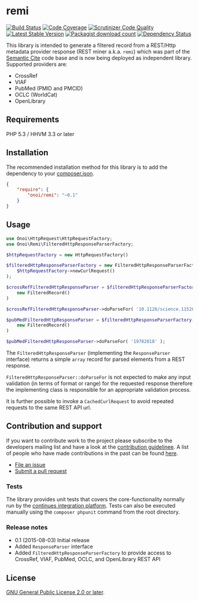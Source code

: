 # remi

[![Build Status](https://secure.travis-ci.org/onoi/remi.svg?branch=master)](http://travis-ci.org/onoi/remi)
[![Code Coverage](https://scrutinizer-ci.com/g/onoi/remi/badges/coverage.png?b=master)](https://scrutinizer-ci.com/g/onoi/remi/?branch=master)
[![Scrutinizer Code Quality](https://scrutinizer-ci.com/g/onoi/remi/badges/quality-score.png?b=master)](https://scrutinizer-ci.com/g/onoi/remi/?branch=master)
[![Latest Stable Version](https://poser.pugx.org/onoi/remi/version.png)](https://packagist.org/packages/onoi/remi)
[![Packagist download count](https://poser.pugx.org/onoi/remi/d/total.png)](https://packagist.org/packages/onoi/remi)
[![Dependency Status](https://www.versioneye.com/php/onoi:remi/badge.png)](https://www.versioneye.com/php/onoi:remi)

This library is intended to generate a filtered record from a REST/Http metadata provider response
(REST miner a.k.a. `remi`) which was part of the [Semantic Cite][scite] code base and is now being
deployed as independent library. Supported providers are:

- CrossRef
- VIAF
- PubMed (PMID and PMCID)
- OCLC (WorldCat)
- OpenLibrary

## Requirements

PHP 5.3 / HHVM 3.3 or later

## Installation

The recommended installation method for this library is to add the dependency to your [composer.json][composer].

```json
{
	"require": {
		"onoi/remi": "~0.1"
	}
}
```

## Usage

```php
use Onoi\HttpRequest\HttpRequestFactory;
use Onoi\Remi\FilteredHttpResponseParserFactory;

$httpRequestFactory = new HttpRequestFactory()

$filteredHttpResponseParserFactory = new FilteredHttpResponseParserFactory(
	$httpRequestFactory->newCurlRequest()
);

$crossRefFilteredHttpResponseParser = $filteredHttpResponseParserFactory->newCrossRefFilteredHttpResponseParser(
	new FilteredRecord()
)

$crossRefFilteredHttpResponseParser->doParseFor( '10.1126/science.1152662' );

$pubMedFilteredHttpResponseParser = $filteredHttpResponseParserFactory->newNcbiPubMedFilteredHttpResponseParser(
	new FilteredRecord()
)

$pubMedFilteredHttpResponseParser->doParseFor( '19782018' );
```
The `FilteredHttpResponseParser` (implementing the `ResponseParser` interface) returns a
simple `array` record for parsed elements from a REST response.

`FilteredHttpResponseParser::doParseFor` is not expected to make any input validation (in terms of format or
range) for the requested response therefore the implementing class is responsible for an appropriate
validation process.

It is further possible to invoke a `CachedCurlRequest` to avoid repeated requests to the same REST API url.

## Contribution and support

If you want to contribute work to the project please subscribe to the
developers mailing list and have a look at the [contribution guidelinee](/CONTRIBUTING.md). A list of people who have made contributions in the past can be found [here][contributors].

* [File an issue](https://github.com/onoi/remi/issues)
* [Submit a pull request](https://github.com/onoi/remi/pulls)

### Tests

The library provides unit tests that covers the core-functionality normally run by the [continues integration platform][travis]. Tests can also be executed manually using the `composer phpunit` command from the root directory.

### Release notes

- 0.1 (2015-08-03) Initial release
 - Added `ResponseParser` interface
 - Added `FilteredHttpResponseParserFactory` to provide access to CrossRef, VIAF, PubMed, OCLC, and OpenLibrary REST API

## License

[GNU General Public License 2.0 or later][license].

[composer]: https://getcomposer.org/
[contributors]: https://github.com/onoi/remi/graphs/contributors
[license]: https://www.gnu.org/copyleft/gpl.html
[travis]: https://travis-ci.org/onoi/remi
[scite]: https://github.com/SemanticMediaWiki/SemanticCite/
